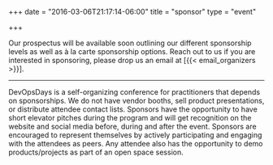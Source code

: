 +++
date = "2016-03-06T21:17:14-06:00"
title = "sponsor"
type = "event"

+++

Our prospectus will be available soon outlining our different sponsorship levels as well as à la carte sponsorship options. Reach out to us if you are interested in sponsoring, please drop us an email at [{{< email_organizers >}}].

<hr>

DevOpsDays is a self-organizing conference for practitioners that depends on sponsorships. We do not have vendor booths, sell product presentations, or distribute attendee contact lists. Sponsors have the opportunity to have short elevator pitches during the program and will get recognition on the website and social media before, during and after the event. Sponsors are encouraged to represent themselves by actively participating and engaging with the attendees as peers. Any attendee also has the opportunity to demo products/projects as part of an open space session.

<br>
